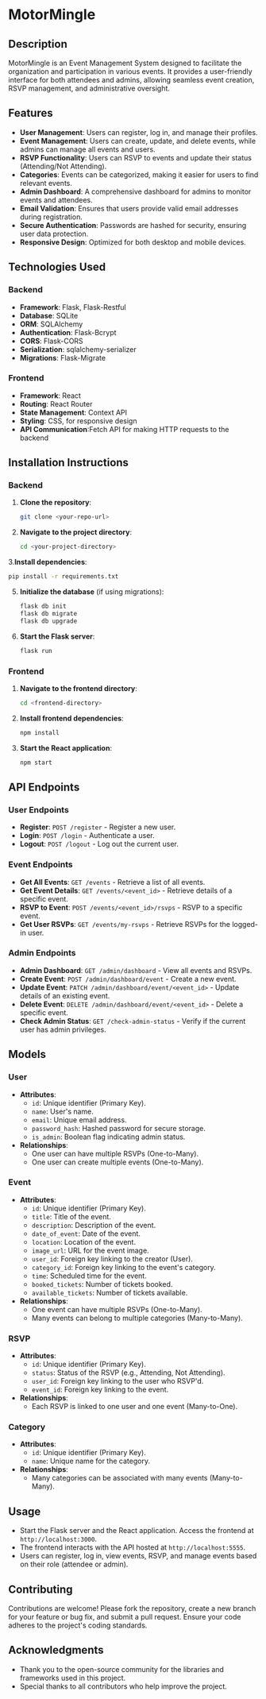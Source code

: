 
# MotorMingle

## Description
MotorMingle is an Event Management System designed to facilitate the organization and participation in various events. It provides a user-friendly interface for both attendees and admins, allowing seamless event creation, RSVP management, and administrative oversight.

## Features
- **User Management**: Users can register, log in, and manage their profiles.
- **Event Management**: Users can create, update, and delete events, while admins can manage all events and users.
- **RSVP Functionality**: Users can RSVP to events and update their status (Attending/Not Attending).
- **Categories**: Events can be categorized, making it easier for users to find relevant events.
- **Admin Dashboard**: A comprehensive dashboard for admins to monitor events and attendees.
- **Email Validation**: Ensures that users provide valid email addresses during registration.
- **Secure Authentication**: Passwords are hashed for security, ensuring user data protection.
- **Responsive Design**: Optimized for both desktop and mobile devices.

## Technologies Used
### Backend
- **Framework**: Flask, Flask-Restful
- **Database**: SQLite
- **ORM**: SQLAlchemy
- **Authentication**: Flask-Bcrypt
- **CORS**: Flask-CORS
- **Serialization**: sqlalchemy-serializer
- **Migrations**: Flask-Migrate

### Frontend
- **Framework**: React
- **Routing**: React Router
- **State Management**: Context API
- **Styling**: CSS, for responsive design
- **API Communication**:Fetch API for making HTTP requests to the backend

## Installation Instructions
### Backend
1. **Clone the repository**:
   ```bash
   git clone <your-repo-url>
   ```
2. **Navigate to the project directory**:
   ```bash
   cd <your-project-directory>
   ```
3.**Install dependencies**:
   ```bash
   pip install -r requirements.txt
   ```
5. **Initialize the database** (if using migrations):
   ```bash
   flask db init
   flask db migrate
   flask db upgrade
   ```
6. **Start the Flask server**:
   ```bash
   flask run
   ```

### Frontend
1. **Navigate to the frontend directory**:
   ```bash
   cd <frontend-directory>
   ```
2. **Install frontend dependencies**:
   ```bash
   npm install
   ```
3. **Start the React application**:
   ```bash
   npm start
   ```

## API Endpoints
### User Endpoints
- **Register**: `POST /register` - Register a new user.
- **Login**: `POST /login` - Authenticate a user.
- **Logout**: `POST /logout` - Log out the current user.

### Event Endpoints
- **Get All Events**: `GET /events` - Retrieve a list of all events.
- **Get Event Details**: `GET /events/<event_id>` - Retrieve details of a specific event.
- **RSVP to Event**: `POST /events/<event_id>/rsvps` - RSVP to a specific event.
- **Get User RSVPs**: `GET /events/my-rsvps` - Retrieve RSVPs for the logged-in user.

### Admin Endpoints
- **Admin Dashboard**: `GET /admin/dashboard` - View all events and RSVPs.
- **Create Event**: `POST /admin/dashboard/event` - Create a new event.
- **Update Event**: `PATCH /admin/dashboard/event/<event_id>` - Update details of an existing event.
- **Delete Event**: `DELETE /admin/dashboard/event/<event_id>` - Delete a specific event.
- **Check Admin Status**: `GET /check-admin-status` - Verify if the current user has admin privileges.

## Models

### User
- **Attributes**:
  - `id`: Unique identifier (Primary Key).
  - `name`: User's name.
  - `email`: Unique email address.
  - `password_hash`: Hashed password for secure storage.
  - `is_admin`: Boolean flag indicating admin status.
- **Relationships**:
  - One user can have multiple RSVPs (One-to-Many).
  - One user can create multiple events (One-to-Many).

### Event
- **Attributes**:
  - `id`: Unique identifier (Primary Key).
  - `title`: Title of the event.
  - `description`: Description of the event.
  - `date_of_event`: Date of the event.
  - `location`: Location of the event.
  - `image_url`: URL for the event image.
  - `user_id`: Foreign key linking to the creator (User).
  - `category_id`: Foreign key linking to the event's category.
  - `time`: Scheduled time for the event.
  - `booked_tickets`: Number of tickets booked.
  - `available_tickets`: Number of tickets available.
- **Relationships**:
  - One event can have multiple RSVPs (One-to-Many).
  - Many events can belong to multiple categories (Many-to-Many).

### RSVP
- **Attributes**:
  - `id`: Unique identifier (Primary Key).
  - `status`: Status of the RSVP (e.g., Attending, Not Attending).
  - `user_id`: Foreign key linking to the user who RSVP'd.
  - `event_id`: Foreign key linking to the event.
- **Relationships**:
  - Each RSVP is linked to one user and one event (Many-to-One).

### Category
- **Attributes**:
  - `id`: Unique identifier (Primary Key).
  - `name`: Unique name for the category.
- **Relationships**:
  - Many categories can be associated with many events (Many-to-Many).

## Usage
- Start the Flask server and the React application. Access the frontend at `http://localhost:3000`.
- The frontend interacts with the API hosted at `http://localhost:5555`.
- Users can register, log in, view events, RSVP, and manage events based on their role (attendee or admin).

## Contributing
Contributions are welcome! Please fork the repository, create a new branch for your feature or bug fix, and submit a pull request. Ensure your code adheres to the project's coding standards.

## Acknowledgments
- Thank you to the open-source community for the libraries and frameworks used in this project.
- Special thanks to all contributors who help improve the project.
